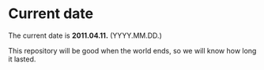 # Current date

The current date is **2011.04.11.** (YYYY.MM.DD.)

This repository will be good when the world ends, so we will know how long it lasted.